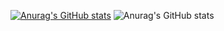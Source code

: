 [![Anurag's GitHub stats](https://github-readme-stats.vercel.app/api?username=anuraghazra)](https://github.com/anuraghazra/github-readme-stats)
![Anurag's GitHub stats](https://github-readme-stats.vercel.app/api?username=anuraghazra&show_icons=true&theme=radical)

<!---
bsltan/bsltan is a ✨ special ✨ repository because its `README.md` (this file) appears on your GitHub profile.
You can click the Preview link to take a look at your changes.
--->
